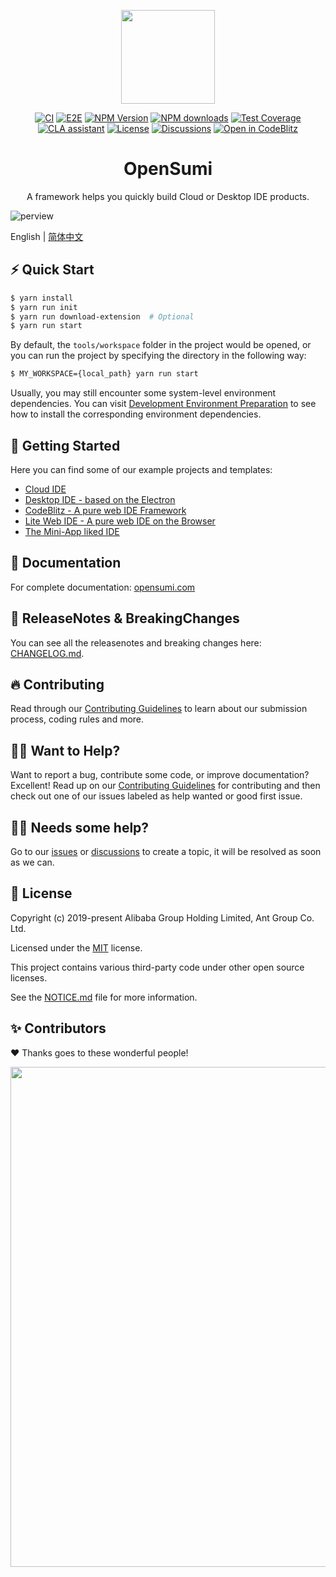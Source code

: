<p align="center">
	<a href="https://github.com/opensumi/core"><img src="https://img.alicdn.com/imgextra/i2/O1CN01dqjQei1tpbj9z9VPH_!!6000000005951-55-tps-87-78.svg" width="150" /></a>
</p>

<div align="center">
 
[![CI][ci-image]][ci-url]
[![E2E][e2e-image]][e2e-url]
[![NPM Version][npm-image]][npm-url]
[![NPM downloads][download-image]][download-url]
[![Test Coverage][test-image]][test-url]
[![CLA assistant][cla-image]][cla-url]
[![License][license-image]][license-url]
[![Discussions][discussions-image]][discussions-url]
[![Open in CodeBlitz][codeblitz-image]][codeblitz-url]

[ci-image]: https://github.com/opensumi/core/actions/workflows/ci.yml/badge.svg
[ci-url]: https://github.com/opensumi/core/actions/workflows/ci.yml
[e2e-image]: https://github.com/opensumi/core/actions/workflows/e2e.yml/badge.svg
[e2e-url]: https://github.com/opensumi/core/actions/workflows/e2e.yml
[discussions-image]: https://img.shields.io/badge/discussions-on%20github-blue
[discussions-url]: https://github.com/opensumi/core/discussions
[npm-image]: https://img.shields.io/npm/v/@opensumi/ide-core-common.svg
[npm-url]: https://www.npmjs.com/package/@opensumi/ide-core-common
[download-image]: https://img.shields.io/npm/dm/@opensumi/ide-core-common.svg
[download-url]: https://npmjs.org/package/@opensumi/ide-core-common
[license-image]: https://img.shields.io/npm/l/@opensumi/ide-core-common.svg
[license-url]: https://github.com/opensumi/core/blob/main/LICENSE
[cla-image]: https://cla-assistant.io/readme/badge/opensumi/core
[cla-url]: https://cla-assistant.io/opensumi/core
[test-image]: https://codecov.io/gh/opensumi/core/branch/main/graph/badge.svg?token=07JAPLU957
[test-url]: https://codecov.io/gh/opensumi/core
[codeblitz-image]: https://img.shields.io/badge/Ant_Codespaces-Open_in_CodeBlitz-1677ff
[codeblitz-url]: https://codeblitz.cloud.alipay.com/github/opensumi/core

</div>
<h1 align="center">OpenSumi</h1>

<p align="center">A framework helps you quickly build Cloud or Desktop IDE products.</p>

![perview](https://img.alicdn.com/imgextra/i2/O1CN018JorOL1oWlLmbzGv0_!!6000000005233-2-tps-2844-1796.png)

English | [简体中文](./README-zh_CN.md)

## ⚡️ Quick Start

```bash
$ yarn install
$ yarn run init
$ yarn run download-extension  # Optional
$ yarn run start
```

By default, the `tools/workspace` folder in the project would be opened, or you can run the project by specifying the directory in the following way:

```bash
$ MY_WORKSPACE={local_path} yarn run start
```

Usually, you may still encounter some system-level environment dependencies. You can visit [Development Environment Preparation](./CONTRIBUTING.md#development-environment-preparation) to see how to install the corresponding environment dependencies.

## 🌟 Getting Started

Here you can find some of our example projects and templates:

- [Cloud IDE](https://github.com/opensumi/ide-startup)
- [Desktop IDE - based on the Electron](https://github.com/opensumi/ide-electron)
- [CodeBlitz - A pure web IDE Framework](https://github.com/opensumi/codeblitz)
- [Lite Web IDE - A pure web IDE on the Browser](https://github.com/opensumi/ide-startup-lite)
- [The Mini-App liked IDE](https://github.com/opensumi/app-desktop)

## 📕 Documentation

For complete documentation: [opensumi.com](https://opensumi.com)

## 📍 ReleaseNotes & BreakingChanges

You can see all the releasenotes and breaking changes here: [CHANGELOG.md](./CHANGELOG.md).

## 🔥 Contributing

Read through our [Contributing Guidelines](./CONTRIBUTING.md) to learn about our submission process, coding rules and more.

## 🙋‍♀️ Want to Help?

Want to report a bug, contribute some code, or improve documentation? Excellent! Read up on our [Contributing Guidelines](./CONTRIBUTING.md) for contributing and then check out one of our issues labeled as help wanted or good first issue.

## 🧑‍💻 Needs some help?

Go to our [issues](https://github.com/opensumi/core/issues) or [discussions](https://github.com/opensumi/core/discussions) to create a topic, it will be resolved as soon as we can.

## 📃 License

Copyright (c) 2019-present Alibaba Group Holding Limited, Ant Group Co. Ltd.

Licensed under the [MIT](LICENSE) license.

This project contains various third-party code under other open source licenses.

See the [NOTICE.md](./NOTICE.md) file for more information.

## ✨ Contributors

❤️ Thanks goes to these wonderful people!

<a href="https://github.com/opensumi/core/graphs/contributors">
  <img width="800" src="https://contrib.rocks/image?repo=opensumi/core" />
</a>
